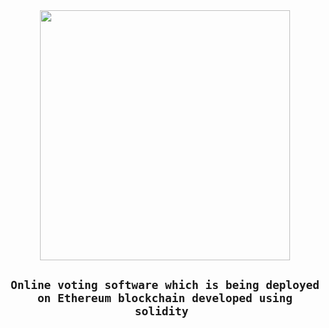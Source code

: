 <div align = center>
  <img src = https://media0.giphy.com/media/W3TkkmFC1pPK2CgqrE/giphy.gif?cid=ecf05e47ntqja9ggezwhgj270v5ufy0bafxaj54fujlq096f&rid=giphy.gif&ct=g width="400" height="400" >
</div> 
<h2 align = center> 
  
   **`Online voting software which is being deployed on Ethereum blockchain developed using solidity `**</h2>
  
